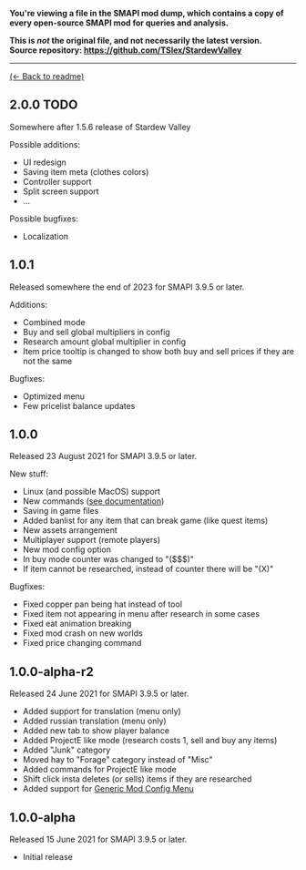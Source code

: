 **You're viewing a file in the SMAPI mod dump, which contains a copy of every open-source SMAPI mod
for queries and analysis.**

**This is _not_ the original file, and not necessarily the latest version.**  
**Source repository: https://github.com/TSlex/StardewValley**

----

[(← Back to readme)](README.md)

## 2.0.0 TODO
Somewhere after 1.5.6 release of Stardew Valley

Possible additions:
* UI redesign
* Saving item meta (clothes colors)
* Controller support
* Split screen support
* ...

Possible bugfixes:
* Localization

## 1.0.1
Released somewhere the end of 2023 for SMAPI 3.9.5 or later.

Additions:
* Combined mode
* Buy and sell global multipliers in config
* Research amount global multiplier in config
* Item price tooltip is changed to show both buy and sell prices if they are not the same

Bugfixes:
* Optimized menu
* Few pricelist balance updates

## 1.0.0
Released 23 August 2021 for SMAPI 3.9.5 or later.

New stuff:
* Linux (and possible MacOS) support
* New commands ([see documentation](README.md#commands))
* Saving in game files
* Added banlist for any item that can break game (like quest items)
* New assets arrangement
* Multiplayer support (remote players)
* New mod config option
* In buy mode counter was changed to "($$$)"
* If item cannot be researched, instead of counter there will be "(X)"

Bugfixes:
* Fixed copper pan being hat instead of tool
* Fixed item not appearing in menu after research in some cases
* Fixed eat animation breaking
* Fixed mod crash on new worlds
* Fixed price changing command

## 1.0.0-alpha-r2
Released 24 June 2021 for SMAPI 3.9.5 or later.

* Added support for translation (menu only)
* Added russian translation (menu only)
* Added new tab to show player balance  
* Added ProjectE like mode (research costs 1, sell and buy any items)
* Added "Junk" category
* Moved hay to "Forage" category instead of "Misc"
* Added commands for ProjectE like mode
* Shift click insta deletes (or sells) items if they are researched
* Added support for [Generic Mod Config Menu](https://www.nexusmods.com/stardewvalley/mods/5098)

## 1.0.0-alpha
Released 15 June 2021 for SMAPI 3.9.5 or later.

* Initial release